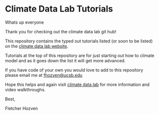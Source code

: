 # Climate Data Lab Tutorials
Whats up everyone

Thank you for checking out the climate data lab git hub!

This repository contains the typed out tutorials listed (or soon to be listed) on the [climate data lab website](https://climate-datalab.org/). 

Tutorials at the top of this repository are for just starting out how to climate model and as it goes down the list it will get more advanced.

If you have code of your own you would love to add to this repository please email me at fhozven@ucsb.edu 

Hope this helps and again visit [climate data lab](https://climate-datalab.org/) for more information and video walkthroughs.

Best,

Fletcher Hozven 
